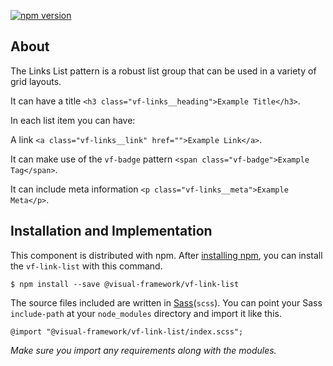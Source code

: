 [![npm version](https://badge.fury.io/js/%40visual-framework%2Fvf-link-list.svg)](https://badge.fury.io/js/%40visual-framework%2Fvf-link-list)

## About

The Links List pattern is a robust list group that can be used in a variety of grid layouts.

It can have a title `<h3 class="vf-links__heading">Example Title</h3>`.

In each list item you can have:

A link `<a class="vf-links__link" href="">Example Link</a>`.

It can make use of the `vf-badge` pattern `<span class="vf-badge">Example Tag</span>`.

It can include meta information `<p class="vf-links__meta">Example Meta</p>`.

## Installation and Implementation

This component is distributed with npm. After [installing npm](https://www.npmjs.com/get-npm), you can install the `vf-link-list` with this command.

```
$ npm install --save @visual-framework/vf-link-list
```

The source files included are written in [Sass](http://sass-lang.com)(`scss`). You can point your Sass `include-path` at your `node_modules` directory and import it like this.

```
@import "@visual-framework/vf-link-list/index.scss";
```

_Make sure you import any requirements along with the modules._

